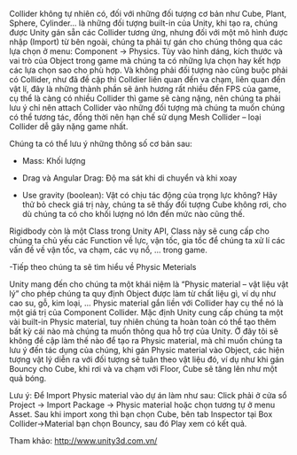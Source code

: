 Collider không tự nhiên có, đối với những đối tượng cơ bản như Cube, Plant, Sphere, Cylinder… là những đối tượng built-in của Unity, khi tạo ra, chúng được Unity gán sẵn các Collider tương ứng, nhưng đối với một mô hình được nhập (Import) từ bên ngoài, chúng ta phải tự gán cho chúng thông qua các lựa chọn ở menu: Component -> Physics. Tùy vào hình dáng, kích thước và vai trò của Object trong game mà chúng ta có những lựa chọn hay kết hợp các lựa chọn sao cho phù hợp. Và không phải đối tượng nào cũng buộc phải có Collider, như đã đề cập thì Colldier liên quan đến va chạm, liên quan đến vật lí, đây là những thành phần sẽ ảnh hương rất nhiều đến FPS của game, cụ thể là càng có nhiều Collider thì game sẽ càng nặng, nên chúng ta phải lưu ý chỉ nên attach Collider vào những đối tượng mà chúng ta muốn chúng có thể tương tác, đồng thời nên hạn chế sử dụng Mesh Collider – loại Collider dễ gây nặng game nhất.

Chúng ta có thể lưu ý những thông số cơ bản sau:

- Mass: Khối lượng

- Drag và Angular Drag: Độ ma sát khi di chuyển và khi xoay

- Use gravity (boolean): Vật có chịu tác động của trọng lực không? Hãy thử bỏ check giá trị này, chúng ta sẽ thấy đối tượng Cube không rơi, cho dù chúng ta có cho khối lượng nó lớn đến mức nào cũng thế.

Rigidbody còn là một Class trong Unity API, Class này sẽ cung cấp cho chúng ta chủ yếu các Function về lực, vận tốc, gia tốc để chúng ta xử lí các vấn đề về vận tốc, va chạm, các vụ nổ, … trong game.

-Tiếp theo chúng ta sẽ tìm hiểu về Physic Meterials

Unity mang đến cho chúng ta một khái niệm là “Physic material – vật liệu vật lý” cho phép chúng ta quy định Object được làm từ chất liệu gì, ví dụ như cao su, gỗ, kim loại, … Physic material gắn liền với Collider hay cụ thể nó là một giá trị của Component Collider. Mặc định Unity cung cấp chúng ta một vài built-in Physic material, tuy nhiên chúng ta hoàn toàn có thể tạo thêm bất kỳ cái nào mà chúng ta muốn thông qua hỗ trợ của Unity. Ở đây tôi sẽ không đề cập làm thế nào để tạo ra Physic material, mà chỉ muốn chúng ta lưu ý đến tác dụng của chúng, khi gán Physic material vào Object, các hiện tượng vật lý diễn ra với đối tượng sẽ tuân theo vật liệu đó, ví dụ như khi gán Bouncy cho Cube, khi rơi và va chạm với Floor, Cube sẽ tâng lên như một quả bóng.

Lưu ý: Để Import Physic material vào dự án làm như sau: Click phải ở cửa sổ Project -> Import Package -> Physic material hoặc chọn tương tự ở menu Asset.
Sau khi import xong thì bạn chọn Cube, bên tab Inspector tại Box Collider->Material bạn chọn Bouncy, sau đó Play xem có kết quả.

Tham khảo: http://www.unity3d.com.vn/
